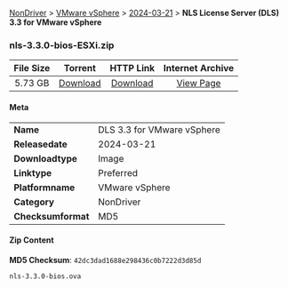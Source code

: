
[NonDriver](/README.md)  >  [VMware vSphere](/index/NonDriver/VMware_vSphere.md)  >  [2024-03-21](/index/NonDriver/VMware_vSphere/2024-03-21.md)  >  **NLS License Server (DLS) 3.3 for VMware vSphere**


### nls-3.3.0-bios-ESXi.zip

| **File Size** | **Torrent**  | **HTTP Link** | **Internet Archive** |
|:-------------:|:------------:|:-------------:|:--------------------:|
| 5.73 GB |  [Download](https://archive.org/download/nvgpu_nls-3.3.0-bios-ESXi.zip/nvgpu_nls-3.3.0-bios-ESXi.zip_archive.torrent)       | [Download](https://archive.org/compress/nvgpu_nls-3.3.0-bios-ESXi.zip) | [View Page](https://archive.org/details/nvgpu_nls-3.3.0-bios-ESXi.zip)       |

#### Meta

<table>
<tr><td><strong>Name</strong></td><td>DLS 3.3 for VMware vSphere</td></tr>
<tr><td><strong>Releasedate</strong></td><td>2024-03-21</td></tr>
<tr><td><strong>Downloadtype</strong></td><td>Image</td></tr>
<tr><td><strong>Linktype</strong></td><td>Preferred</td></tr>
<tr><td><strong>Platformname</strong></td><td>VMware vSphere</td></tr>
<tr><td><strong>Category</strong></td><td>NonDriver</td></tr>
<tr><td><strong>Checksumformat</strong></td><td>MD5</td></tr>
</table>

#### Zip Content

**MD5 Checksum**: `42dc3dad1688e298436c0b7222d3d85d`

```text
nls-3.3.0-bios.ova
```